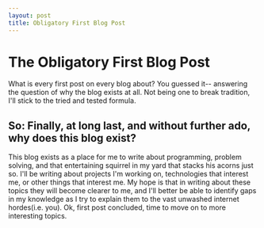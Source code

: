 ```yaml
---
layout: post
title: Obligatory First Blog Post
---
```


The Obligatory First Blog Post
==============================

What is every first post on every blog about?  You guessed it-- answering the question of why the blog exists at all.  Not being one to break tradition, I'll stick to the tried and tested formula.  

So: Finally, at long last, and without further ado, why does this blog exist?
-------------------------------------------------------------------------

This blog exists as a place for me to write about programming, problem solving, and that entertaining squirrel in my yard that stacks his acorns just so.  I'll be writing about projects I'm working on, technologies that interest me, or other things that interest me.  My hope is that in writing about these topics they will become clearer to me, and I'll better be able to identify gaps in my knowledge as I try to explain them to the vast unwashed internet hordes(i.e. you).  Ok, first post concluded, time to move on to more interesting topics.